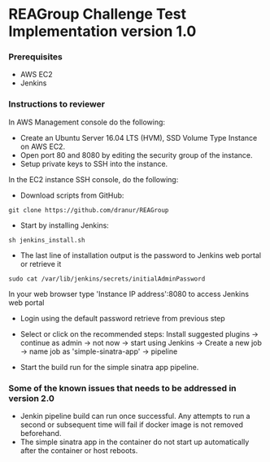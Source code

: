 # REAGroup Challenge Test Implementation version 1.0

### Prerequisites

- AWS EC2
- Jenkins 

### Instructions to reviewer

In AWS Management console do the following:

- Create an Ubuntu Server 16.04 LTS (HVM), SSD Volume Type Instance on AWS EC2.
- Open port 80 and 8080 by editing the security group of the instance.
- Setup private keys to SSH into the instance.


In the EC2 instance SSH console, do the following:

- Download scripts from GitHub:

```
git clone https://github.com/dranur/REAGroup
```
- Start by installing Jenkins:

```
sh jenkins_install.sh
```
- The last line of installation output is the password to Jenkins web portal or retrieve it
```
sudo cat /var/lib/jenkins/secrets/initialAdminPassword
```

In your web browser type 'Instance IP address':8080 to access Jenkins web portal

- Login using the default password retrieve from previous step
- Select or click on the recommended steps: Install suggested plugins -> continue as admin -> not now -> start using Jenkins -> Create a new job -> name job as 'simple-sinatra-app' -> pipeline

- Start the build run for the simple sinatra app pipeline.

### Some of the known issues that needs to be addressed in version 2.0

- Jenkin pipeline build can run once successful. Any attempts to run a second or subsequent time  will fail if docker image is not removed beforehand.
- The simple sinatra app in the container do not start up automatically after the container or host reboots.









